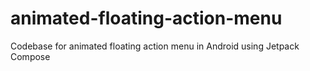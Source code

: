 # animated-floating-action-menu
Codebase for animated floating action menu in Android using Jetpack Compose
